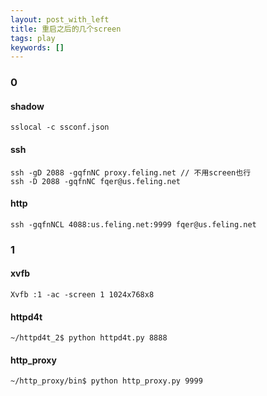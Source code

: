 ```yaml
---
layout: post_with_left
title: 重启之后的几个screen
tags: play
keywords: []
---
```


### 0

#### shadow

```
sslocal -c ssconf.json
```

#### ssh

```
ssh -gD 2088 -gqfnNC proxy.feling.net // 不用screen也行
ssh -D 2088 -gqfnNC fqer@us.feling.net
```

#### http

```
ssh -gqfnNCL 4088:us.feling.net:9999 fqer@us.feling.net
```




### 1

#### xvfb

```
Xvfb :1 -ac -screen 1 1024x768x8
```

#### httpd4t

```
~/httpd4t_2$ python httpd4t.py 8888
```

#### http_proxy

```
~/http_proxy/bin$ python http_proxy.py 9999
```


